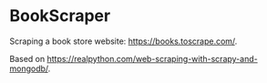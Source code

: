 # BookScraper
Scraping a book store website: https://books.toscrape.com/.

Based on https://realpython.com/web-scraping-with-scrapy-and-mongodb/.


